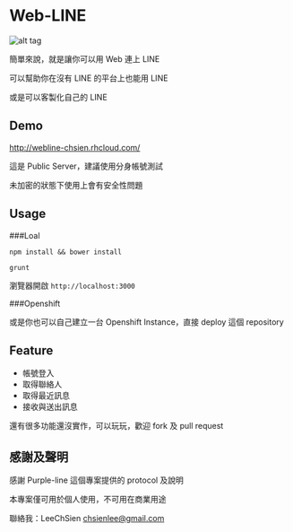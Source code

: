 Web-LINE
==============

![alt tag](https://cloud.githubusercontent.com/assets/1298784/7665406/912ee914-fbe7-11e4-85ec-7cc6f0ce0b09.png)

簡單來說，就是讓你可以用 Web 連上 LINE

可以幫助你在沒有 LINE 的平台上也能用 LINE

或是可以客製化自己的 LINE

Demo
------------

http://webline-chsien.rhcloud.com/

這是 Public Server，建議使用分身帳號測試

未加密的狀態下使用上會有安全性問題

Usage
------------
###Loal

```
npm install && bower install
```

```
grunt
```

瀏覽器開啟 `http://localhost:3000`

###Openshift

或是你也可以自己建立一台 Openshift Instance，直接 deploy 這個 repository

Feature
------------

* 帳號登入
* 取得聯絡人
* 取得最近訊息
* 接收與送出訊息

還有很多功能還沒實作，可以玩玩，歡迎 fork 及 pull request

感謝及聲明
------------
感謝 Purple-line 這個專案提供的 protocol 及說明

本專案僅可用於個人使用，不可用在商業用途

聯絡我：LeeChSien <chsienlee@gmail.com>
